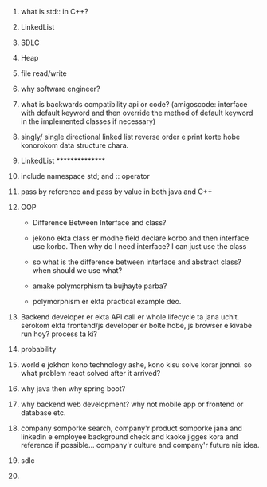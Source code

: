 1. what is std:: in C++?

2. LinkedList

3. SDLC

4. Heap

5. file read/write

6. why software engineer?

7. what is backwards compatibility api or code? (amigoscode: interface with default keyword and then override the method of default keyword in the implemented classes if necessary)

8. singly/ single directional linked list reverse order e print korte hobe konorokom data structure chara.

9. LinkedList **************

10. include namespace std; and :: operator

11. pass by reference and pass by value in both java and C++

12. OOP
    
    * Difference Between Interface and class?
    
    * jekono ekta class er modhe field declare korbo and then interface use korbo. Then why do I need interface? I can just use the class
    
    * so what is the difference between interface and abstract class? when should we use what?
    
    * amake polymorphism ta bujhayte parba?
    
    * polymorphism er ekta practical example deo.

13. Backend developer er ekta API call er whole lifecycle ta jana uchit. serokom ekta frontend/js developer er bolte hobe, js browser e kivabe run hoy? process ta ki?

14. probability

15. world e jokhon kono technology ashe, kono kisu solve korar jonnoi. so what problem react solved after it arrived?

16. why java then why spring boot?

17. why backend web development? why not mobile app or frontend or database etc.

18. company somporke search, company'r product somporke jana and linkedin e employee background check and kaoke jigges kora and reference if possible... company'r culture and company'r future nie idea.

19. sdlc

20. 
